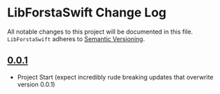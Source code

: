 # LibForstaSwift Change Log

All notable changes to this project will be documented in this file.
`LibForstaSwift` adheres to [Semantic Versioning](http://semver.org/).

## [0.0.1](https://github.com/ForstaLabs/LibForstaSwift/releases/tag/v0.0.1)

* Project Start (expect incredibly rude breaking updates that overwrite version 0.0.1)

